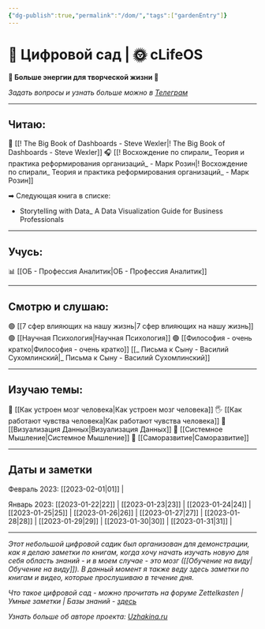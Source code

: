 ```yaml
---
{"dg-publish":true,"permalink":"/dom/","tags":["gardenEntry"]}
---
```



# 🌱 Цифровой сад | 🌞 cLifeOS 
**🔋 Больше энергии для творческой жизни 🎨**

*Задать вопросы и узнать больше можно в [Телеграм](https://t.me/cLifeOS)* 

---
## Читаю:

📗  [[! The Big Book of Dashboards -  Steve Wexler\|! The Big Book of Dashboards -  Steve Wexler]]
🎧 [[! Восхождение по спирали_ Теория и практика реформирования организаций_ - Марк Розин\|! Восхождение по спирали_ Теория и практика реформирования организаций_ - Марк Розин]]

➡ Следующая книга в списке: 
 - Storytelling with Data_ A Data Visualization Guide for Business Professionals

---
## Учусь:

📊 [[ОБ - Профессия Аналитик\|ОБ - Профессия Аналитик]]

---

## Смотрю и слушаю:

🟢 [[7 сфер влияющих на нашу жизнь\|7 сфер влияющих на нашу жизнь]]
🟢 [[Научная Психология\|Научная Психология]]
🟢 [[Философия - очень кратко\|Философия - очень кратко]]
[[_ Письма к Сыну - Василий Сухомлинский\|_ Письма к Сыну - Василий Сухомлинский]]


---
## Изучаю темы:

🧠 [[Как устроен мозг человека\|Как устроен мозг человека]]
🖐 [[Как работают чувства человека\|Как работают чувства человека]]
🚦 [[Визуализация Данных\|Визуализация Данных]]
🔁 [[Системное Мышление\|Системное Мышление]]
🚀 [[Саморазвитие\|Саморазвитие]]

---
## Даты и заметки 

Февраль 2023:
[[2023-02-01\|01]] | 

Январь 2023:
[[2023-01-22\|22]] | [[2023-01-23\|23]] | [[2023-01-24\|24]] | [[2023-01-25\|25]] | [[2023-01-26\|26]] | [[2023-01-27\|27]] | [[2023-01-28\|28]] | [[2023-01-29\|29]] | [[2023-01-30\|30]] | [[2023-01-31\|31]] |


---
*Этот небольшой цифровой садик был организован для демонстрации, как я делаю заметки по книгам, когда хочу начать изучать новую для себя область знаний - и в моем случае - это мозг ([[Обучение на виду\|Обучение на виду]]). В данный момент я также веду здесь заметки по книгам и видео, которые прослушиваю в течение дня.*

*Что такое цифровой сад - можно прочитать на форуме Zettelkasten | Умные заметки | Базы знаний - [здесь](https://zttl.space/t/czifrovye-sady-kak-unikalnoe-yavlenie-sovremennogo-virtualnogo-prostranstva/349)*

*Узнать больше об авторе проекта: [Uzhakina.ru](https://uzhakina.ru/)*
